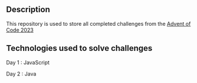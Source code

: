 ## Description

This repository is used to store all completed challenges from the [Advent of Code 2023](https://adventofcode.com/2023)

## Technologies used to solve challenges

Day 1 : JavaScript

Day 2 : Java

